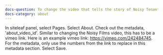 ```yaml
---
docs-question: To change the video that tells the story of Noisy Tenants
docs-category: about
---
```

In siteleaf panel, select Pages.  Select About. Check out the metadata, 'about_video_id'.  Similar to changing the Noisy Films video, this has to be a vimeo link.  Here is an example vimeo link: https://vimeo.com/242484745.  For the metadata, only use the numbers from the link to replace in this metadata section. Select Save.
